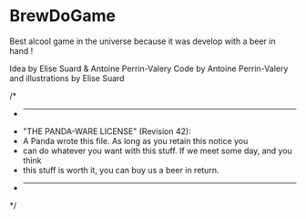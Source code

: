 # BrewDoGame
Best alcool game in the universe because it was develop with a beer in hand !

Idea by Elise Suard & Antoine Perrin-Valery
Code by Antoine Perrin-Valery and illustrations by Elise Suard

/*
 * ----------------------------------------------------------------------------
 * "THE PANDA-WARE LICENSE" (Revision 42):
 * A Panda wrote this file. As long as you retain this notice you
 * can do whatever you want with this stuff. If we meet some day, and you think
 * this stuff is worth it, you can buy us a beer in return.
 * ----------------------------------------------------------------------------
 */
